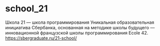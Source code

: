 # school_21
Школа 21 — школа программирования
Уникальная образовательная инициатива Сбербанка, основанная на методике школы будущего — инновационной французской школы программирования Ecole 42.
https://sbergraduate.ru/21-school/